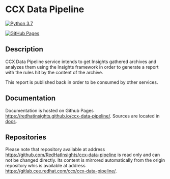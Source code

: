# CCX Data Pipeline

[![Python 3.7](https://img.shields.io/badge/python-3.7-blue.svg)](https://www.python.org/downloads/release/python-370/)

[![GitHub Pages](https://img.shields.io/badge/%20-GitHub%20Pages-informational)](https://redhatinsights.github.io/ccx-data-pipeline/)

## Description

CCX Data Pipeline service intends to get Insights gathered archives and analyzes
them using the Insights framework in order to generate a report with the rules
hit by the content of the archive.

This report is published back in order to be consumed by other services.

## Documentation

Documentation is hosted on Github Pages
<https://redhatinsights.github.io/ccx-data-pipeline/>.
Sources are located in [docs](https://github.com/RedHatInsights/ccx-data-pipeline/tree/master/docs).

## Repositories

Please note that repository available at address
https://github.com/RedHatInsights/ccx-data-pipeline is read only and can not be
changed directly. Its content is mirrored automatically from the origin
repository whis is available at address
https://gitlab.cee.redhat.com/ccx/ccx-data-pipeline/.
